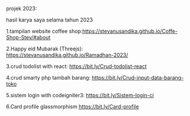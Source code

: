 projek 2023:

hasil karya saya selama tahun 2023

1.tampilan website coffee shop:https://stevanusandika.github.io/Coffe-Shop-Stev/#about

2.Happy eid Mubarak (Threejs):
https://stevanusandika.github.io/Ramadhan-2023/

3.crud todolist with react: https://bit.ly/Crud-todolist-react

4.crud smarty php tambah barang:
https://bit.ly/Crud-input-data-barang-toko

5.sistem login with codeigniter3:
https://bit.ly/Sistem-login-ci

6.Card profile glassmorphism
https://bit.ly/Card-profile
